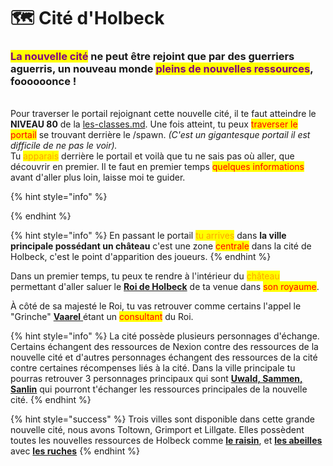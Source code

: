 # 🗺 Cité d'Holbeck

### <mark style="color:purple;">La nouvelle cité</mark> ne peut être rejoint que par des guerriers aguerris, un nouveau monde <mark style="color:purple;">pleins de nouvelles ressources</mark>, foooooonce !

\
Pour traverser le portail rejoignant cette nouvelle cité, il te faut atteindre le **NIVEAU 80** de la [les-classes.md](../systeme-a-connaitre/les-classes.md "mention"). Une fois atteint, tu peux <mark style="color:red;">traverser le portail</mark> se trouvant derrière le /spawn. _(C'est un gigantesque portail il est difficile de ne pas le voir)._\
Tu <mark style="color:orange;">apparais</mark> derrière le portail et voilà que tu ne sais pas où aller, que découvrir en premier. Il te faut en premier temps <mark style="color:red;">quelques informations</mark> avant d'aller plus loin, laisse moi te guider.

{% hint style="info" %}

{% endhint %}

{% hint style="info" %}
En passant le portail <mark style="color:orange;">tu arrives</mark> dans **la ville principale possédant un château** c'est une zone <mark style="color:red;">centrale</mark> dans la cité de Holbeck, c'est le point d'apparition des joueurs.
{% endhint %}

Dans un premier temps, tu peux te rendre à l'intérieur du <mark style="color:orange;">château</mark> permettant d'aller saluer le [**Roi de Holbeck**](cite-dholbeck/roi.md) de ta venue dans <mark style="color:red;">son royaume</mark>.&#x20;

À côté de sa majesté le Roi, tu vas retrouver comme certains l'appel le "Grinche" [**Vaarel** ](cite-dholbeck/vaarel.md)étant un <mark style="color:red;">consultant</mark> du Roi.

{% hint style="info" %}
La cité possède plusieurs personnages d'échange. Certains échangent des ressources de Nexion contre des ressources de la nouvelle cité et d'autres personnages échangent des ressources de la cité contre certaines récompenses liés à la cité. Dans la ville principale tu pourras retrouver 3 personnages principaux qui sont [**Uwald, Sammen, Sanlin**](cite-dholbeck/uwald-sammen-sanlin.md) qui pourront t'échanger les ressources principales de la nouvelle cité.
{% endhint %}

{% hint style="success" %}
Trois villes sont disponible dans cette grande nouvelle cité, nous avons Toltown, Grimport et Lillgate. Elles possèdent toutes les nouvelles ressources de Holbeck comme [**le raisin**](cite-dholbeck/raisin.md), et [**les abeilles**](cite-dholbeck/les-abeilles-et-la-reine.md) avec [**les ruches**](cite-dholbeck/les-ruches.md)&#x20;
{% endhint %}

